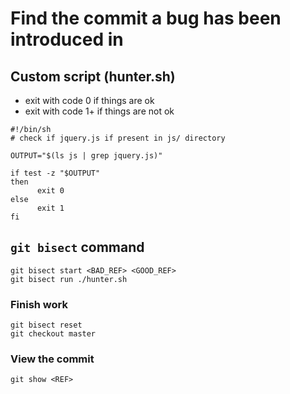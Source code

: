 # Find the commit a bug has been introduced in

## Custom script (hunter.sh)

* exit with code 0 if things are ok
* exit with code 1+ if things are not ok

```
#!/bin/sh
# check if jquery.js if present in js/ directory
 
OUTPUT="$(ls js | grep jquery.js)"
 
if test -z "$OUTPUT" 
then
      exit 0
else
      exit 1
fi
```

##  `git bisect` command

```
git bisect start <BAD_REF> <GOOD_REF>
git bisect run ./hunter.sh
```

### Finish work

```
git bisect reset
git checkout master
```

### View the commit

```
git show <REF>
```
